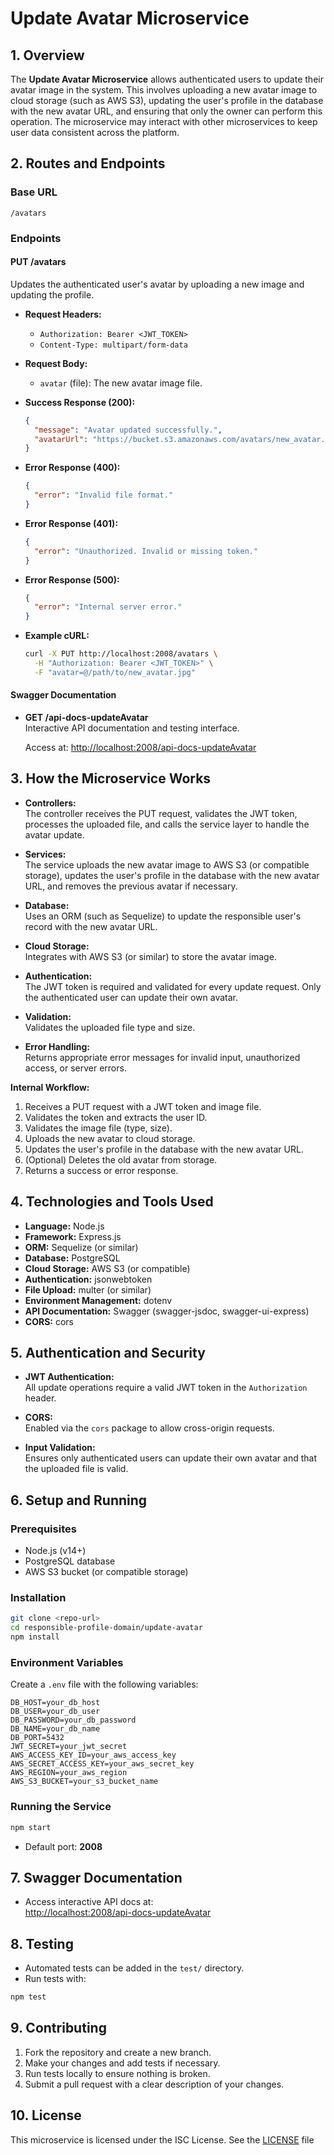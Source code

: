 # Update Avatar Microservice

## 1. Overview

The **Update Avatar Microservice** allows authenticated users to update their avatar image in the system. This involves uploading a new avatar image to cloud storage (such as AWS S3), updating the user's profile in the database with the new avatar URL, and ensuring that only the owner can perform this operation. The microservice may interact with other microservices to keep user data consistent across the platform.

## 2. Routes and Endpoints

### Base URL

```
/avatars
```

### Endpoints

#### **PUT /avatars**

Updates the authenticated user's avatar by uploading a new image and updating the profile.

- **Request Headers:**
  - `Authorization: Bearer <JWT_TOKEN>`
  - `Content-Type: multipart/form-data`

- **Request Body:**
  - `avatar` (file): The new avatar image file.

- **Success Response (200):**
  ```json
  {
    "message": "Avatar updated successfully.",
    "avatarUrl": "https://bucket.s3.amazonaws.com/avatars/new_avatar.jpg"
  }
  ```

- **Error Response (400):**
  ```json
  {
    "error": "Invalid file format."
  }
  ```

- **Error Response (401):**
  ```json
  {
    "error": "Unauthorized. Invalid or missing token."
  }
  ```

- **Error Response (500):**
  ```json
  {
    "error": "Internal server error."
  }
  ```

- **Example cURL:**
  ```sh
  curl -X PUT http://localhost:2008/avatars \
    -H "Authorization: Bearer <JWT_TOKEN>" \
    -F "avatar=@/path/to/new_avatar.jpg"
  ```

#### **Swagger Documentation**

- **GET /api-docs-updateAvatar**  
  Interactive API documentation and testing interface.

  Access at: [http://localhost:2008/api-docs-updateAvatar](http://localhost:2008/api-docs-updateAvatar)

## 3. How the Microservice Works

- **Controllers:**  
  The controller receives the PUT request, validates the JWT token, processes the uploaded file, and calls the service layer to handle the avatar update.

- **Services:**  
  The service uploads the new avatar image to AWS S3 (or compatible storage), updates the user's profile in the database with the new avatar URL, and removes the previous avatar if necessary.

- **Database:**  
  Uses an ORM (such as Sequelize) to update the responsible user's record with the new avatar URL.

- **Cloud Storage:**  
  Integrates with AWS S3 (or similar) to store the avatar image.

- **Authentication:**  
  The JWT token is required and validated for every update request. Only the authenticated user can update their own avatar.

- **Validation:**  
  Validates the uploaded file type and size.

- **Error Handling:**  
  Returns appropriate error messages for invalid input, unauthorized access, or server errors.

**Internal Workflow:**
1. Receives a PUT request with a JWT token and image file.
2. Validates the token and extracts the user ID.
3. Validates the image file (type, size).
4. Uploads the new avatar to cloud storage.
5. Updates the user's profile in the database with the new avatar URL.
6. (Optional) Deletes the old avatar from storage.
7. Returns a success or error response.

## 4. Technologies and Tools Used

- **Language:** Node.js
- **Framework:** Express.js
- **ORM:** Sequelize (or similar)
- **Database:** PostgreSQL
- **Cloud Storage:** AWS S3 (or compatible)
- **Authentication:** jsonwebtoken
- **File Upload:** multer (or similar)
- **Environment Management:** dotenv
- **API Documentation:** Swagger (swagger-jsdoc, swagger-ui-express)
- **CORS:** cors

## 5. Authentication and Security

- **JWT Authentication:**  
  All update operations require a valid JWT token in the `Authorization` header.

- **CORS:**  
  Enabled via the `cors` package to allow cross-origin requests.

- **Input Validation:**  
  Ensures only authenticated users can update their own avatar and that the uploaded file is valid.

## 6. Setup and Running

### Prerequisites

- Node.js (v14+)
- PostgreSQL database
- AWS S3 bucket (or compatible storage)

### Installation

```sh
git clone <repo-url>
cd responsible-profile-domain/update-avatar
npm install
```

### Environment Variables

Create a `.env` file with the following variables:

```
DB_HOST=your_db_host
DB_USER=your_db_user
DB_PASSWORD=your_db_password
DB_NAME=your_db_name
DB_PORT=5432
JWT_SECRET=your_jwt_secret
AWS_ACCESS_KEY_ID=your_aws_access_key
AWS_SECRET_ACCESS_KEY=your_aws_secret_key
AWS_REGION=your_aws_region
AWS_S3_BUCKET=your_s3_bucket_name
```

### Running the Service

```sh
npm start
```

- Default port: **2008**

## 7. Swagger Documentation

- Access interactive API docs at:  
  [http://localhost:2008/api-docs-updateAvatar](http://localhost:2008/api-docs-updateAvatar)

## 8. Testing

- Automated tests can be added in the `test/` directory.
- Run tests with:

```sh
npm test
```

## 9. Contributing

1. Fork the repository and create a new branch.
2. Make your changes and add tests if necessary.
3. Run tests locally to ensure nothing is broken.
4. Submit a pull request with a clear description of your changes.

## 10. License

This microservice is licensed under the ISC License. See the [LICENSE](LICENSE) file
